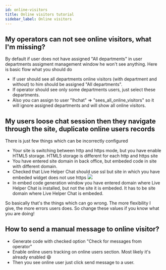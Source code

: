 ```yaml
---
id: online-visitors
title: Online visitors tutorial
sidebar_label: Online visitors
---
```


## My operators can not see online visitors, what I'm missing?

By default if user does not have assigned "All departments" in user departments assigment management window he won't see anything. Here is basic flow what you should do

*   If user should see all departments online visitors (with department and without) to him should be assigned "All departments". 
*   If operator should see only some departments users, just select these departments.
*   Also you can assign to user "lhchat" => "sees_all_online_visitors" so it will ignore assigned departments and will show all online visitors.

## My users loose chat session then they navigate through the site, duplicate online users records

There is just few things which can be incorrectly configured

 * Your site is switching between http and https mode, but you have enable HTML5 storage. HTML5 storage is different for each http and https site
 * You have entered site domain in back office, but embeded code in site with different domain.
 * Checked that Live Helper Chat should use ssl but site in which you have embeded widget does not use https
 ​![](https://livehelperchat.com/var/media/images/cookiessl.png)
 * In embed code generation window you have entered domain where Live Helper Chat is installed, but not the site it is embeded. It has to be site domain where Live Helper Chat is embeded.

So basically that's the things which can go wrong. The more flexibility I give, the more errors users does. So change these values if you know what you are doing!

## How to send a manual message to online visitor?

* Generate code with checked option "Check for messages from operator"
* Enable online users tracking on online users section. Most likely it's already enabled :smile:
* Then you see online user just click send message to a user.